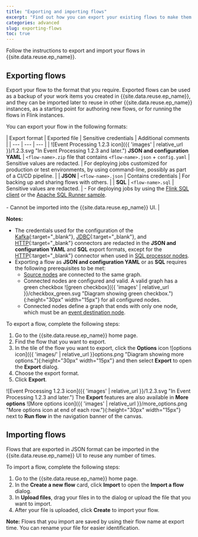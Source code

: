 ```yaml
---
title: "Exporting and importing flows"
excerpt: "Find out how you can export your existing flows to make them available for advanced authoring and for use in other Flink instances."
categories: advanced
slug: exporting-flows
toc: true
---
```


Follow the instructions to export and import your flows in {{site.data.reuse.ep_name}}.

## Exporting flows

Export your flow to the format that you require. Exported flows can be used as a backup of your work items you created in {{site.data.reuse.ep_name}}, and they can be imported later to reuse in other {{site.data.reuse.ep_name}} instances, as a starting point for authoring new flows, or for running the flows in Flink instances.

You can export your flow in the following formats:

| Export format | Exported file | Sensitive credentials | Additional comments |
| --- | --- | --- |
| ![Event Processing 1.2.3 icon]({{ 'images' | relative_url }}/1.2.3.svg "In Event Processing 1.2.3 and later.") **JSON and configuration YAML** | `<flow-name>.zip` file that contains `<flow-name>.json` + `config.yaml` |  Sensitive values are redacted. | For deploying jobs customized for production or test environments, by using command-line, possibly as part of a CI/CD pipeline. |
| **JSON** | `<flow-name>.json` | Contains credentials | For backing up and sharing flows with others. |
| **SQL** | `<flow-name>.sql` | Sensitive values are redacted. | - For deploying jobs by using the [Flink SQL client](../deploying-development) or the [Apache SQL Runner sample](../deploying-production). <br/> <br/> - Cannot be imported into the {{site.data.reuse.ep_name}} UI. |

   <!-- pattern node * Cannot be used for flows containing the [Detect patterns node](../../nodes/pattern). pattern node -->

**Notes:** 
* The credentials used for the configuration of the [Kafka](https://nightlies.apache.org/flink/flink-docs-release-1.19/docs/connectors/table/kafka/){:target="_blank"}, [JDBC](https://nightlies.apache.org/flink/flink-docs-release-1.19/docs/connectors/table/jdbc){:target="_blank"}, and [HTTP](https://github.com/getindata/flink-http-connector/blob/0.16.0/README.md){:target="_blank"} connectors are redacted in the **JSON and configuration YAML** and **SQL** export formats, except for the [HTTP](https://github.com/getindata/flink-http-connector/blob/0.16.0/README.md){:target="_blank"} connector when used in [SQL processor nodes](../../nodes/custom).
* Exporting a flow as **JSON and configuration YAML** or as **SQL** requires the following prerequisites to be met:
   - [Source nodes](../../nodes/eventnodes/#event-source) are connected to the same graph.
   - Connected nodes are configured and valid. A valid graph has a green checkbox ![green checkbox]({{ 'images' | relative_url }}/checkbox_green.svg "Diagram showing green checkbox."){:height="30px" width="15px"} for all configured nodes.
   - Connected nodes define a graph that ends with only one node, which must be an [event destination node](../../nodes/eventnodes/#event-destination).

To export a flow, complete the following steps:

1. Go to the {{site.data.reuse.ep_name}} home page.
2. Find the flow that you want to export.
3. In the tile of the flow you want to export, click the **Options** icon ![options icon]({{ 'images/' | relative_url }}options.png "Diagram showing more options."){:height="30px" width="15px"} and then select **Export** to open the **Export** dialog.
4. Choose the export format.
5. Click **Export**.


![Event Processing 1.2.3 icon]({{ 'images' | relative_url }}/1.2.3.svg "In Event Processing 1.2.3 and later.") The **Export** features are also available in **More options** ![More options icon]({{ 'images' | relative_url }}/more_options.png "More options icon at end of each row."){:height="30px" width="15px"} next to **Run flow** in the navigation banner of the canvas.


## Importing flows

Flows that are exported in JSON format can be imported in the {{site.data.reuse.ep_name}} UI to reuse any number of times.

To import a flow, complete the following steps:

1. Go to the {{site.data.reuse.ep_name}} home page.
2. In the **Create a new flow** card, click **Import** to open the **Import a flow** dialog.
3. In **Upload files**, drag your files in to the dialog or upload the file that you want to import.
4. After your file is uploaded, click **Create** to import your flow.

**Note:** Flows that you import are saved by using their flow name at export time. You can rename your file for easier identification.